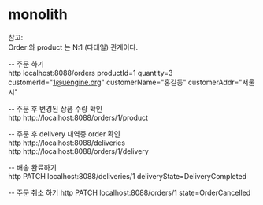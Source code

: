 # monolith
참고:  
Order 와 product 는 N:1 (다대일) 관계이다.  


-- 주문 하기  
http localhost:8088/orders productId=1 quantity=3 customerId="1@uengine.org" customerName="홍길동" customerAddr="서울시"

-- 주문 후 변경된 상품 수량 확인  
http http://localhost:8088/orders/1/product  

-- 주문 후 delivery 내역중 order  확인  
http http://localhost:8088/deliveries    
http http://localhost:8088/orders/1/delivery  

-- 배송 완료하기  
http PATCH localhost:8088/deliveries/1 deliveryState=DeliveryCompleted  


-- 주문 취소 하기
http PATCH localhost:8088/orders/1 state=OrderCancelled
